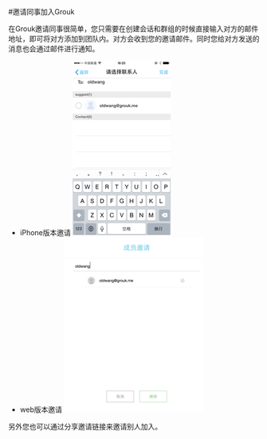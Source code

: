 #邀请同事加入Grouk

在Grouk邀请同事很简单，您只需要在创建会话和群组的时候直接输入对方的邮件地址，即可将对方添加到团队内。对方会收到您的邀请邮件。同时您给对方发送的消息也会通过邮件进行通知。

* iPhone版本邀请
![iPhone版本邀请](imgs/invite-350.png)
* web版本邀请
![web版本邀请](imgs/invite-web-350.png)


另外您也可以通过分享邀请链接来邀请别人加入。